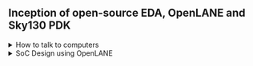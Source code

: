 ## Inception of open-source EDA, OpenLANE and Sky130 PDK

<details>
  <summary> How to talk to computers</summary>
  <br>

##### Introduction to QFN 48 Package, chip, pads, core, die and IPs.

* Block diagram of typical board

![image](https://github.com/user-attachments/assets/d8b45192-3c9a-4857-b0c8-2dae3ad448bc)

* Example of QFN-48 Package

![image](https://github.com/user-attachments/assets/85490fab-021d-47db-9529-27754bae2c25)

* This is how the chip is connected in package to communicate with outside world

![image](https://github.com/user-attachments/assets/82f5d98e-818b-497e-818c-5e13724fc5d5)

* There are various components of Chip
  * `Pads`: Pads are something through which we can send the signals inside the chip.
  * `Core`: It is a place where all the digital logic is present.
  * `Die`: Size of the entire chip

![image](https://github.com/user-attachments/assets/11544b08-bff4-40e1-ba22-6b98589b1312)

* `Foundary IP's` and `Macros`

  ![image](https://github.com/user-attachments/assets/e9b1b95e-8665-4f0c-a914-9ae80435cff4)

* RISC-V Instruction Set Architecture (ISA)

![image](https://github.com/user-attachments/assets/fc01fb96-c642-4141-a7b2-007c5b0518d1)

![image](https://github.com/user-attachments/assets/8abc92d5-4567-412f-a181-e7bb5ad20aa3)

* Abstract Interface

  ![image](https://github.com/user-attachments/assets/6922ddb3-8a7d-497b-a3b1-b2db4f07148a)

  
</details>

<details>
  <summary> SoC Design using OpenLANE</summary>
  <br>

* Open Source Digital ASIC Design

 * There are three important components of open source Digital ASIC Design:
   * `Open Source RTL Designs`
   * `Open Source EDA tools`
   * `Open Source PDK data`

![image](https://github.com/user-attachments/assets/2c800da3-e73f-400d-a90a-eb7d008cb285)


* What is PDK (Process Design Kit)?
    * `It is the interface between FAB and designers`
    * `Collection of files used to model a fabrication process for the EDA tools used to design an IC
       * Process Design Rules: DRC, LVS, PEX
       * Device Models
       * Digital Standard cell libraries
       * I/O libraries
       * .....`
    * On June 30, 2020 Google released first ever open PDK

      ![image](https://github.com/user-attachments/assets/15f1bb85-80aa-485b-b936-b1e8fbcf179f)

* Is 130nm old and not in use?
  130nm is old, but it is still used in some applications.

* Is 130nm Fast?
  * `YES`
  * Exmple

   ![image](https://github.com/user-attachments/assets/e5e847cc-29c3-451f-befc-e39ac0212cb7)

* Simplified RTL to GDSII Flow

![image](https://github.com/user-attachments/assets/db2af022-98f0-4ca3-b266-2f40c099193c)

* Step-1: Synthesis : `It converts RTL to a circuit out of components fro the standard cell library (SCL)`

  ![image](https://github.com/user-attachments/assets/3bd7885e-51fc-49e1-b04d-27856abe2114)
  ![image](https://github.com/user-attachments/assets/838c723b-dabc-4ec8-a969-ec72756e5a00)

* Step-2: Floor and Power Planning:
  
         * Chip Floor Planning: `Partition the chip die between different system building blocks and place the I/O pads`

          ![image](https://github.com/user-attachments/assets/0dc22710-72ff-4335-a726-e57952da9f2c)

         * Macro Floor Planning:  `Dimensions, pin locations, rows definition`

           ![image](https://github.com/user-attachments/assets/f0946865-f204-42a4-ad69-251b15e1e60e)

         * Power Planning:

           ![image](https://github.com/user-attachments/assets/2057b9b9-446d-468e-a5a1-51e0d07718ec)

  * Step-3: Placement: `Place the cells on floorplan rows, aligned with sites.
 
    ![image](https://github.com/user-attachments/assets/a807d6cd-9d90-4482-9c2f-b99d81a9b26f)

    * Placement is done in 2 steps, Global placement followed by Detailed.

     ![image](https://github.com/user-attachments/assets/366c5aa1-a222-4d0b-a773-cbf2c05b640a)

  * Step-4: Clock Tree Synthesis (CTS): `To create clock distribution network`
 
    ![image](https://github.com/user-attachments/assets/53beda13-7b9d-43a4-93ed-14268b7da579)

* Step-5: Routing: `Implement the interconnect using available metal layers`

  ![image](https://github.com/user-attachments/assets/3dc6af6e-cb4f-4d6f-a36b-7d81c9162025)
  ![image](https://github.com/user-attachments/assets/9ed17b92-a15b-44b8-be6c-1e4873bd9afe)

* Step-6: Sign off: It consists

  * Physical Verifications
    * Design Rules Checking (DRC)
    * Layout Vs Schematic (LVS)

  * Timing verification
    * Static Timing Analysis (STA) : To verify that all the timing constraints are met.


#### Introduction to OpenLANE and Strive Chipsets

* Started as Open-Source Flow for a True Open-Source Tape-out Experiment
* striVe is a family of `open everything` SoC's
  * Open PDK, Open EDA, Open RTL
 
![image](https://github.com/user-attachments/assets/d10342b2-6e41-452b-b021-bb0e7a6c7469)

* Members of striVe SoC family

  ![image](https://github.com/user-attachments/assets/1120ad0b-0fc7-43fb-aa8b-0258478534b5)

* Features of OpenLANE
  * Tuned for SkyWater 130nm Open PDK
  * Containerized
    * Functional out of the box
    * Instructions to build and run natively will follow
  * Can be used harden Macros and chips.
  * It has two modes of operation
    * Autonomous or Interactive
  * It has Design Space Exploration
    * Find the best set of flow configurations
  * OpenLANE comes with large number of design examples
    * 43 designs with their best configurations
    * More will be added soon
   
#### OpenLANE ASIC flow

![image](https://github.com/user-attachments/assets/50a8029a-f548-4c38-a3c9-ae956d5186b3)

* OpenLANE is based on several opensource projects

![image](https://github.com/user-attachments/assets/400a4025-1f81-4bd7-b46b-63b2ce0a3719)

* `Synthesis Exploration`: It generates the reports that shows how the delay and area are affected by synthesis strategy.

  ![image](https://github.com/user-attachments/assets/3d548d7e-7bc7-4181-a611-55d6185576d5)

* `Design Exploration`: Used to sweep design configurations. It generates the reports as given here. This report shows different design metrics.
* `Design Exploraion` is also used for regression testing (CI)
* We run OpenLANE on ~70 designs and compare the results to best known ones.

![image](https://github.com/user-attachments/assets/8f27244a-f446-4ad2-acb5-6b4279d45499)
![image](https://github.com/user-attachments/assets/307b3bb9-0b2d-42d9-88e3-76000d83fd8c)

* `Design for Test (DFT)`:
  * Scan Insertion
  * Automatic Test Pattern Generation (ATPG)
  * Test Patterns Compaction
  * Fault Coverage
  * Fault Simulation

![image](https://github.com/user-attachments/assets/3f66061a-1efd-4991-a579-8b552fab96c0)

* `Physical Implementation (also called automated PnR Place and Route)`
  * Floor/Power Planning
  * End Decoupling capacitors and tap cells insertion
  * Placement: Global and Detailed
  * Post placement optimization
  * Clock Tree Synthesis (CTS)
  * Routing: Global and Detailed.
 
* Dealing with Antenna Rule Violations

  * When a metal wire segment is fabricated, it can act as antenna.
    * Reactive ion etching causes charge to accumulate on the wire
    * Transistor gates can be damaged during fabrication
   
  ![image](https://github.com/user-attachments/assets/adb2349b-976c-4572-9c18-0beb51b6d327)

* There are two solutions to overcome this
  * Bridging attaches higher layer intermediary
  * Add antenna diode cell to leak away charges (Antenna diodes are provided by SCL)

![image](https://github.com/user-attachments/assets/d2d4e746-379c-4d77-ba5d-bdc5ed38ac41)

* A preventive approach
  * Add a `Fake antenna diode` next to every cell input after placement
  * Run the antenna checker `(Magic)` o the routed layout.
  * If the checker reports a violation on the cell input pin, replace the `Fake diode cell` by real one.
 
![image](https://github.com/user-attachments/assets/05e1b56d-0432-4cf6-a990-199e9e4aef61)

* Static Timing Analysis
 
![image](https://github.com/user-attachments/assets/52dffdd4-a2bc-4975-9625-2bcff8237a34)

* Physical Verification involves `DRC` and `LVS`
  * Magic is used for Design Rules Checking and SPICE extraction from Layout.
  * Magic and Netgen are used for LVS
    * Extractec SPICE by Magic Vs. Verilog Netlist.
   
  ![image](https://github.com/user-attachments/assets/2b758f1d-b0b8-4bf7-8f75-70200d5ea3e9)

</details>

